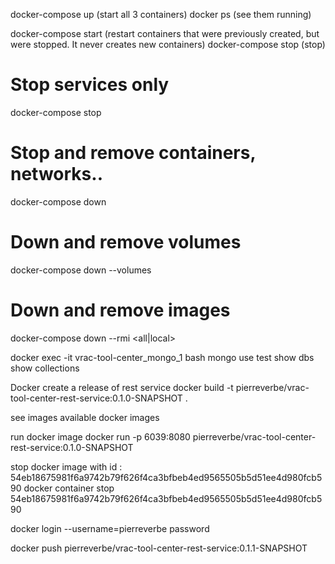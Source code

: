 docker-compose up (start all 3 containers)
docker ps (see them running)

docker-compose start (restart containers that were previously created, but were stopped. It never creates new containers)
docker-compose stop (stop)





# Stop services only
docker-compose stop

# Stop and remove containers, networks..
docker-compose down 

# Down and remove volumes
docker-compose down --volumes 

# Down and remove images
docker-compose down --rmi <all|local> 


docker exec -it vrac-tool-center_mongo_1 bash
mongo
use test
show dbs
show collections


Docker create a release of rest service 
docker build -t pierreverbe/vrac-tool-center-rest-service:0.1.0-SNAPSHOT .

see images available
docker images

run docker image 
docker run -p 6039:8080 pierreverbe/vrac-tool-center-rest-service:0.1.0-SNAPSHOT

stop docker image with id : 54eb18675981f6a9742b79f626f4ca3bfbeb4ed9565505b5d51ee4d980fcb590
docker container stop 54eb18675981f6a9742b79f626f4ca3bfbeb4ed9565505b5d51ee4d980fcb590 



docker login --username=pierreverbe
password

docker push pierreverbe/vrac-tool-center-rest-service:0.1.1-SNAPSHOT




